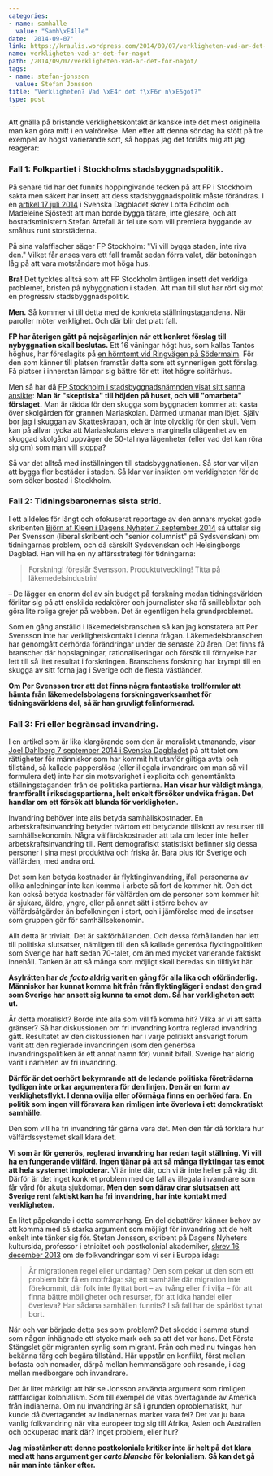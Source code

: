 ```yaml
---
categories:
- name: samhalle
  value: "Samh\xE4lle"
date: '2014-09-07'
link: https://kraulis.wordpress.com/2014/09/07/verkligheten-vad-ar-det-for-nagot/
name: verkligheten-vad-ar-det-for-nagot
path: /2014/09/07/verkligheten-vad-ar-det-for-nagot/
tags:
- name: stefan-jonsson
  value: Stefan Jonsson
title: "Verkligheten? Vad \xE4r det f\xF6r n\xE5got?"
type: post
---
```

Att gnälla på bristande verklighetskontakt är kanske inte det mest originella man kan göra mitt i en valrörelse. Men efter att denna söndag ha stött på tre exempel av högst varierande sort, så hoppas jag det förlåts mig att jag reagerar:

### Fall 1: Folkpartiet i Stockholms stadsbyggnadspolitik.

På senare tid har det funnits hoppingivande tecken på att FP i Stockholm sakta men säkert har insett att dess stadsbyggnadspolitik måste förändras. I en [artikel 17 juli 2014](http://www.svd.se/opinion/brannpunkt/bygg-tatare-inte-glesare_3745008.svd) i Svenska Dagbladet skrev Lotta Edholm och Madeleine Sjöstedt att man borde bygga tätare, inte glesare, och att bostadsministern Stefan Attefall är fel ute som vill premiera byggande av småhus runt storstäderna.

På sina valaffischer säger FP Stockholm: "Vi vill bygga staden, inte riva den." Vilket får anses vara ett fall framåt sedan förra valet, där betoningen låg på att vara motståndare mot höga hus.

**Bra!** Det tycktes alltså som att FP Stockholm äntligen insett det verkliga problemet, bristen på nybyggnation i staden. Att man till slut har rört sig mot en progressiv stadsbyggnadspolitik.

**Men.** Så kommer vi till detta med de konkreta ställningstagandena. När paroller möter verklighet. Och där blir det platt fall.

**FP har återigen gått på nejsägarlinjen när ett konkret förslag till nybyggnation skall beslutas.** Ett 16 våningar högt hus, som kallas Tantos höghus, har föreslagits på [en hörntomt vid Ringvägen på Södermalm](https://www.google.se/maps/@59.3143532,18.0519063,17z?hl=en). För den som känner till platsen framstår detta som ett synnerligen gott förslag. Få platser i innerstan lämpar sig bättre för ett litet högre solitärhus.

Men så har då [FP Stockholm i stadsbyggnadsnämnden visat sitt sanna ansikte](http://www.direktpress.se/sodermalmsnytt/Nyheter/Fortsatt-kritik-mot-hoghus-vid-Tanto/): **Man är "skeptiska" till höjden på huset, och vill "omarbeta" förslaget.** Man är rädda för den skugga som byggnaden kommer att kasta över skolgården för grannen Mariaskolan. Därmed utmanar man löjet. Själv bor jag i skuggan av Skatteskrapan, och är inte olycklig för den skull. Vem kan på allvar tycka att Mariaskolans elevers marginella olägenhet av en skuggad skolgård uppväger de 50-tal nya lägenheter (eller vad det kan röra sig om) som man vill stoppa?

Så var det alltså med inställningen till stadsbyggnationen. Så stor var viljan att bygga fler bostäder i staden. Så klar var insikten om verkligheten för de som söker bostad i Stockholm.

### Fall 2: Tidningsbaronernas sista strid.

I ett alldeles för långt och ofokuserat reportage av den annars mycket gode skribenten [Björn af Kleen i Dagens Nyheter 7 september 2014](http://www.dn.se/kultur-noje/tidningsbaronernas-sista-strid/) så uttalar sig Per Svensson (liberal skribent och "senior columnist" på Sydsvenskan) om tidningarnas problem, och då särskilt Sydsvenskan och Helsingborgs Dagblad. Han vill ha en ny affärsstrategi för tidningarna:

> Forskning! föreslår Svensson. Produktutveckling! Titta på läkemedelsindustrin!

– De lägger en enorm del av sin budget på forskning medan tidningsvärlden förlitar sig på att enskilda redaktörer och journalister ska få snilleblixtar och göra lite roliga grejer på webben. Det är egentligen hela grundproblemet.

Som en gång anställd i läkemedelsbranschen så kan jag konstatera att Per Svensson inte har verklighetskontakt i denna frågan. Läkemedelsbranschen har genomgått oerhörda förändringar under de senaste 20 åren. Det finns få branscher där hopslagningar, rationaliseringar och försök till förnyelse har lett till så litet resultat i forskningen. Branschens forskning har krympt till en skugga av sitt forna jag i Sverige och de flesta västländer.

**Om Per Svensson tror att det finns några fantastiska trollformler att hämta från läkemedelsbolagens forskningsverksamhet för tidningsvärldens del, så är han gruvligt felinformerad.**

### Fall 3: Fri eller begränsad invandring.

I en artikel som är lika klargörande som den är moraliskt utmanande, visar [Joel Dahlberg 7 september 2014 i Svenska Dagbladet](http://www.svd.se/kultur/den-inhumana-valfardsstaten_3884062.svd) på att talet om rättigheter för människor som har kommit hit utanför giltiga avtal och tillstånd, så kallade papperslösa (eller illegala invandrare om man så vill formulera det) inte har sin motsvarighet i explicita och genomtänkta ställningstaganden från de politiska partierna. **Han visar hur väldigt många, framförallt i riksdagspartierna, helt enkelt försöker undvika frågan. Det handlar om ett försök att blunda för verkligheten.**

Invandring behöver inte alls betyda samhällskostnader. En arbetskraftsinvandring betyder tvärtom ett betydande tillskott av resurser till samhällsekonomin. Några välfärdskostnader att tala om leder inte heller arbetskraftsinvandring till. Rent demografiskt statistiskt befinner sig dessa personer i sina mest produktiva och friska år. Bara plus för Sverige och välfärden, med andra ord.

Det som kan betyda kostnader är flyktinginvandring, ifall personerna av olika anledningar inte kan komma i arbete så fort de kommer hit. Och det kan också betyda kostnader för välfärden om de personer som kommer hit är sjukare, äldre, yngre, eller på annat sätt i större behov av välfärdsåtgärder än befolkningen i stort, och i jämförelse med de insatser som gruppen gör för samhällsekonomin.

Allt detta är trivialt. Det är sakförhållanden. Och dessa förhållanden har lett till politiska slutsatser, nämligen till den så kallade generösa flyktingpolitiken som Sverige har haft sedan 70-talet, om än med mycket varierande faktiskt innehåll. Tanken är att så många som möjligt skall beredas sin tillflykt här.

**Asylrätten har *de facto* aldrig varit en gång för alla lika och oföränderlig. Människor har kunnat komma hit från från flyktingläger i endast den grad som Sverige har ansett sig kunna ta emot dem. Så har verkligheten sett ut.**

Är detta moraliskt? Borde inte alla som vill få komma hit? Vilka är vi att sätta gränser? Så har diskussionen om fri invandring kontra reglerad invandring gått. Resultatet av den diskussionen har i varje politiskt ansvarigt forum varit att den reglerade invandringen (som den generösa invandringspolitiken är ett annat namn för) vunnit bifall. Sverige har aldrig varit i närheten av fri invandring.

**Därför är det oerhört bekymrande att de ledande politiska företrädarna tydligen inte orkar argumentera för den linjen. Den är en form av verklighetsflykt. I denna ovilja eller oförmåga finns en oerhörd fara. En politik som ingen vill försvara kan rimligen inte överleva i ett demokratiskt samhälle.**

Den som vill ha fri invandring får gärna vara det. Men den får då förklara hur välfärdssystemet skall klara det.

**Vi som är för generös, reglerad invandring har redan tagit ställning. Vi vill ha en fungerande välfärd. Ingen tjänar på att så många flyktingar tas emot att hela systemet imploderar.** Vi är inte där, och vi är inte heller på väg dit. Därför är det inget konkret problem med de fall av illegala invandrare som får vård för akuta sjukdomar. **Men den som därav drar slutsatsen att Sverige rent faktiskt kan ha fri invandring, har inte kontakt med verkligheten.**

En litet påpekande i detta sammanhang. En del debattörer känner behov av att komma med så starka argument som möjligt för invandring att de helt enkelt inte tänker sig för. Stefan Jonsson, skribent på Dagens Nyheters kultursida, professor i etnicitet och postkolonial akademiker, [skrev 16 december 2013](http://www.dn.se/kultur-noje/kulturdebatt/varlden-bygger-murar-mot-vandraren/) om de folkvandringar som vi ser i Europa idag:

> Är migrationen regel eller undantag? Den som pekar ut den som ett problem bör få en motfråga: säg ett samhälle där migration inte förekommit, där folk inte flyttat bort – av tvång eller fri vilja – för att finna bättre möjligheter och resurser, för att idka handel eller överleva? Har sådana samhällen funnits? I så fall har de spårlöst tynat bort.

När och var började detta ses som problem? Det skedde i samma stund som någon inhägnade ett stycke mark och sa att det var hans. Det Första Stängslet gör migranten synlig som migrant. Från och med nu tvingas hen bekänna färg och begära tillstånd. Här uppstår en konflikt, först mellan bofasta och nomader, därpå mellan hemmansägare och resande, i dag mellan medborgare och invandrare.

Det är litet märkligt att här se Jonsson använda argument som rimligen rättfärdigar kolonialism. Som till exempel de vitas övertagande av Amerika från indianerna. Om nu invandring är så i grunden oproblematiskt, hur kunde då övertagandet av indianernas marker vara fel? Det var ju bara vanlig folkvandring när vita européer tog sig till Afrika, Asien och Australien och ockuperad mark där? Inget problem, eller hur?

**Jag misstänker att denne postkoloniale kritiker inte är helt på det klara med att hans argument ger *carte blanche* för kolonialism. Så kan det gå när man inte tänker efter.**

